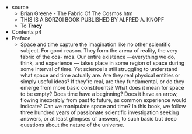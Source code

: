 - source
    - Brian Greene - The Fabric Of The Cosmos.htm
    - THIS IS A BORZOI BOOK PUBLISHED BY ALFRED A. KNOPF
    - To __Tracy__
- Contents   p4
- Preface
    - Space and time capture the imagination like no other scientific subject. For good reason. They form the arena of reality, the very fabric of the cos- mos. Our entire existence —everything we do, think, and experience — takes place in some region of space during some interval of time. Yet science is still struggling to understand what space and time actually are. Are they real physical entities or simply useful ideas? If they're real, are they fundamental, or do they emerge from more basic constituents? What does it mean for space to be empty? Does time have a beginning? Does it have an arrow, flowing inexorably from past to future, as common experience would indicate? Can we manipulate space and time? In this book, we follow three hundred years of passionate scientific investigation seeking answers, or at least glimpses of answers, to such basic but deep questions about the nature of the universe.
